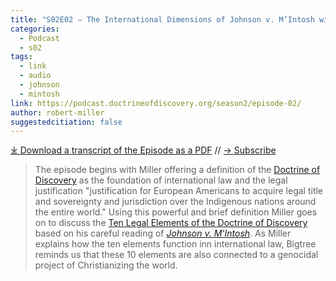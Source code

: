 ```yaml
---
title: "S02E02 – The International Dimensions of Johnson v. M’Intosh with Robert J. Miller"
categories:
  - Podcast
  - s02
tags:
  - link
  - audio
  - johnson
  - mintosh
link: https://podcast.doctrineofdiscovery.org/season2/episode-02/
author: robert-miller
suggestedcitiation: false
---
```


<div id="buzzsprout-player-13157126"></div><script src="https://www.buzzsprout.com/1926214/13157126-s02e02-the-international-dimensions-of-johnson-v-m-intosh-with-robert-j-miller.js?container_id=buzzsprout-player-13157126&player=small" type="text/javascript" charset="utf-8"></script>

[⤓ Download a transcript of the Episode as a PDF](/assets/pdfs/S02E02-The-International-Dimensions-of-Johnson-v-M’Intosh-Robert-J-Miller-TRANSCRIPT.pdf) // [→ Subscribe](/subscribe/)
  

> The episode begins with Miller offering a definition of the [Doctrine of Discovery](https://doctrineofdiscovery.org/what-is-the-doctrine-of-discovery/) as the foundation of international law and the legal justification "justification for European Americans to acquire legal title and sovereignty and jurisdiction over the Indigenous nations around the entire world." Using this powerful and brief definition Miller goes on to discuss the [Ten Legal Elements of the Doctrine of Discovery](https://doctrineofdiscovery.org/the-doctrine-of-discovery-the-international-law-of-colonialism/) based on his careful reading of [*Johnson v. M'Intosh*](https://canopyforum.org/200-years-of-johnson-v-mintosh-law-religion-and-native-american-lands/). As Miller explains how the ten elements function inn international law, Bigtree reminds us that these 10 elements are also connected to a genocidal project of Christianizing the world.
